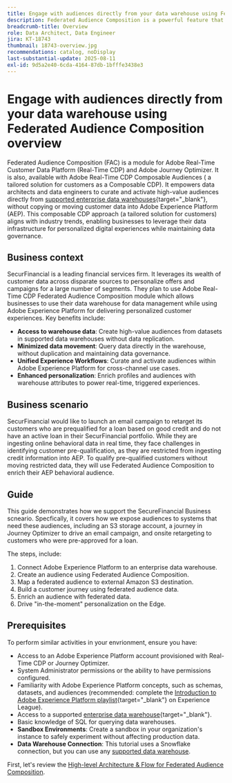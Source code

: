```yaml
---
title: Engage with audiences directly from your data warehouse using Federated Audience Composition overview
description: Federated Audience Composition is a powerful feature that enables data architects and data engineers to curate and activate high-value audiences directly from supported data warehouses.
breadcrumb-title: Overview
role: Data Architect, Data Engineer
jira: KT-18743
thumbnail: 18743-overview.jpg
recommendations: catalog, noDisplay
last-substantial-update: 2025-08-11
exl-id: 9d5a2e40-6cda-4164-87db-1bfffe3438e3
---
```

# Engage with audiences directly from your data warehouse using Federated Audience Composition overview

Federated Audience Composition (FAC) is a module for Adobe Real-Time Customer Data Platform (Real-Time CDP) and Adobe Journey Optimizer. It is also, available with Adobe Real-Time CDP Composable Audiences ( a tailored solution for customers as a Composable CDP). It empowers data architects and data engineers to curate and activate high-value audiences directly from [supported enterprise data warehouses](https://experienceleague.adobe.com/en/docs/federated-audience-composition/using/start/access-prerequisites){target="_blank"}, without copying or moving customer data into Adobe Experience Platform (AEP). This composable CDP approach (a tailored solution for customers) aligns with industry trends, enabling businesses to leverage their data infrastructure for personalized digital experiences while maintaining data governance.

## Business context

SecurFinancial is a leading financial services firm. It leverages its wealth of customer data across disparate sources to personalize offers and campaigns for a large number of segments. They plan to use Adobe Real-Time CDP Federated Audience Composition module which allows businesses to use their data warehouse for data management while using Adobe Experience Platform for delivering personalized customer experiences. Key benefits include:

- **Access to warehouse data**: Create high-value audiences from datasets in supported data warehouses without data replication.
- **Minimized data movement**: Query data directly in the warehouse, without duplication and maintaining data governance.
- **Unified Experience Workflows**: Curate and activate audiences within Adobe Experience Platform for cross-channel use cases.
- **Enhanced personalization**: Enrich profiles and audiences with warehouse attributes to power real-time, triggered experiences.

## Business scenario

SecurFinancial would like to launch an email campaign to retarget its customers who are prequalified for a loan based on good credit and do not have an active loan in their SecurFinancial portfolio. While they are ingesting online behavioral data in real time, they face challenges in identifying customer pre-qualification, as they are restricted from ingesting credit information into AEP. To qualify pre-qualified customers without moving restricted data, they will use Federated Audience Composition to enrich their AEP behavioral audience.

## Guide

This guide demonstrates how we support the SecureFinancial Business scneario. Specfically, it covers how we expose audiences to systems that need these audiences, including an S3 storage account, a journey in Journey Optimizer to drive an email campaign, and onsite retargeting to customers who were pre-approved for a loan.

The steps, include:

1. Connect Adobe Experience Platform to an enterprise data warehouse.
2. Create an audience using Federated Audience Composition.
3. Map a federated audience to external Amazon S3 destination.
4. Build a customer journey using federated audience data.
5. Enrich an audience with federated data.
6. Drive "in-the-moment" personalization on the Edge.

## Prerequisites

To perform similar activities in your envrionment, ensure you have:

- Access to an Adobe Experience Platform account provisioned with Real-Time CDP or Journey Optimizer.
- System Administrator permissions or the ability to have permissions configured.
- Familiarity with Adobe Experience Platform concepts, such as schemas, datasets, and audiences (recommended: complete the [Introduction to Adobe Experience Platform playlist](https://experienceleague.adobe.com/en/playlists/experience-platform-introduction?lang=en){target="_blank"} on Experience League).
- Access to a supported [enterprise data warehouse](https://experienceleague.adobe.com/en/docs/federated-audience-composition/using/start/access-prerequisites){target="_blank"}. 
- Basic knowledge of SQL for querying data warehouses.
- **Sandbox Environments**: Create a sandbox in your organization's instance to safely experiment without affecting production data.
- **Data Warehouse Connection**: This tutorial uses a Snowflake connection, but you can use any [supported data warehouse](https://experienceleague.adobe.com/en/docs/federated-audience-composition/using/start/access-prerequisites).

First, let's review the [High-level Architecture & Flow for Federated Audience Composition](fac-architecture-and-flow.md).
